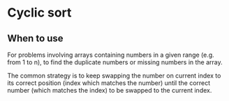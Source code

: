 # Cyclic sort

## When to use

For problems involving arrays containing numbers in a given range (e.g. from 1 to n), to find the duplicate numbers or missing numbers in the array.

The common strategy is to keep swapping the number on current index to its correct position (index which matches the number) until the correct number (which matches the index) to be swapped to the current index.
